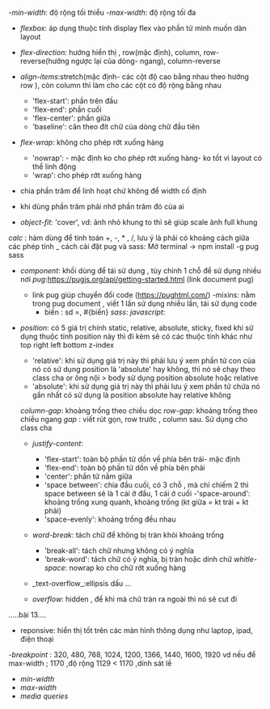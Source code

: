 -_min-width_: độ rộng tối thiểu -_max-width_: độ rộng tối đa

- _flexbox_: áp dụng thuộc tính display flex vào phần tử mình muốn dàn layout
- _flex-direction_: hướng hiển thị , row(mặc định), column, row-reverse(hướng ngược lại của dòng- ngang), column-reverse
- _align-items_:stretch(mặc định- các cột độ cao bằng nhau theo hướng row ), còn column thì làm cho các cột có độ rộng bằng nhau

  - 'flex-start': phần trên đầu
  - 'flex-end': phần cuối
  - 'flex-center': phần giữa
  - 'baseline': căn theo đít chữ của dòng chữ đầu tiên

- _flex-wrap_: không cho phép rớt xuống hàng

  - 'nowrap': - mặc định ko cho phép rớt xuống hàng- ko tốt vì layout có thể linh động
  - 'wrap': cho phép rớt xuống hàng

- chia phần trăm để linh hoạt chứ không để width cố định
- khi dùng phần trăm phải nhớ phần trăm đó của ai

- _object-fit_: 'cover', vd: ảnh nhỏ khung to thì sẽ giúp scale ảnh full khung

_calc_ : hàm dùng để tính toán +, -, \* , /, lưu ý là phải có khoảng cách giữa các phép tính
\_ cách cài đặt pug và sass: Mở terminal -> npm install -g pug sass

- _component_: khối dùng để tái sử dụng , tùy chỉnh 1 chỗ để sử dụng nhiều nơi
  _pug_:https://pugjs.org/api/getting-started.html
  (link document pug)
  - link pug giúp chuyển đổi code (https://pughtml.com/)
    -mixins: nằm trong pug document , viết 1 lần sử dụng nhiều lần, tái sử dụng code
    - biến : sd =, #{biến}
      _sass_:
      _javascript_:
- _position_: có 5 giá trị chính static, relative, absolute, sticky, fixed
  khi sử dụng thuộc tính position này thì đi kèm sẽ có các thuộc tính khác như top right left bottom z-index

  - 'relative': khi sử dụng giá trị này thì phải lưu ý xem phần tử con của nó có sử dụng position là 'absolute' hay không, thì nó sẽ chạy theo class cha or ông nội > body sử dụng position absolute hoặc relative
  - 'absolute': khi sử dụng giá trị này thì phải lưu ý xem phần tử chứa nó gần nhất có sử dụng là position absolute hay relative không

  _column-gap_: khoảng trống theo chiều dọc
  _row-gap_: khoảng trống theo chiều ngang
  _gap_ : viết rút gọn, row trước , column sau. Sử dụng cho class cha

  - _justify-content_:

    - 'flex-start': toàn bộ phần tử dồn về phía bên trái- mặc định
    - 'flex-end': toàn bộ phần tử dồn về phía bên phải
    - 'center': phần tử nằm giữa
    - 'space between': chia đầu cuối, có 3 chỗ , mà chỉ chiếm 2 thì space between sẽ là 1 cái ở đầu, 1 cái ở cuối
      -'space-around': khoảng trống xung quanh, khoảng trống (kt giữa = kt trái + kt phải)
    - 'space-evenly': khoảng trống đều nhau

  - _word-break_: tách chữ để không bị tràn khỏi khoảng trống
    - 'break-all': tách chữ nhưng không có ý nghĩa
    - 'break-word': tách chữ có ý nghĩa, bị tràn hoặc dính chữ
      _whitle-space_: nowrap ko cho chữ rớt xuống hàng
  - \_text-overflow\_:ellipsis dấu ...
  - _overflow_: hidden , để khi mà chữ tràn ra ngoài thì nó sẽ cut đi

.....bài 13....

- reponsive: hiển thị tốt trên các màn hình thông dụng như laptop, ipad, điện thoại

-_breakpoint_ : 320, 480, 768, 1024, 1200, 1366, 1440, 1600, 1920
vd nếu để max-width ; 1170 ,độ rộng 1129 < 1170 ,dính sát lề

>

- _min-width_
- _max-width_
- _media queries_
